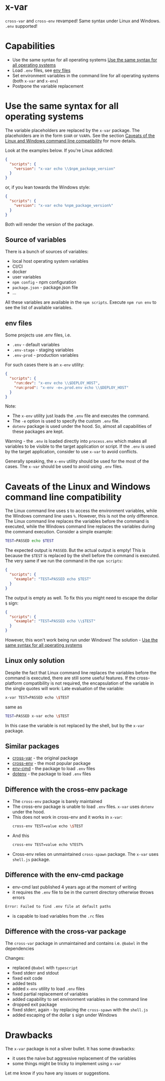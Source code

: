 # x-var

`cross-var` and `cross-env` revamped! Same syntax under Linux and Windows. `.env` supported!

# Capabilities

* Use the same syntax for all operating systems [Use the same syntax for all operating systems](#use-the-same-syntax-for-all-operating-systems)
* Load `.env` files, see [env files](#env-files)
* Set environment variables in the command line for all operating systems (both `x-var` and `x-env`)
* Postpone the variable replacement

# Use the same syntax for all operating systems

The variable placeholders are replaced by the `x-var` package. The placeholders are in the form `$VAR` or `%VAR%`.
See the section [Caveats of the Linux and Windows command line compatibility](#caveats-of-the-Linux-and-Windows-command-line-compatibility) for more details.

Look at the examples below. If you're Linux addicted:
```json
{
  "scripts": {
    "version": "x-var echo \\$npm_package_version"
  }
}
```
or, if you lean towards the Windows style:
```json
{
  "scripts": {
    "version": "x-var echo %npm_package_version%"
  }
}
```
Both will render the version of the package.

## Source of variables

There is a bunch of sources of variables:
* local host operating system variables
* CI/CI
* docker
* user variables
* `npm config` - npm configuration
* `package.json` - package.json file
* ...

All these variables are available in the `npm scripts`.
Execute `npm run env` to see the list of available variables.

## env files

Some projects use .env files, i.e.
* `.env` - default variables
* `.env-stage` - staging variables
* `.env-prod` - production variables

For such cases there is an `x-env` utility:
```json
{
  "scripts": {
    "run:dev": "x-env echo \\$DEPLOY_HOST",
    "run:prod": "x-env -e=.prod.env echo \\$DEPLOY_HOST"
  }
}
```
Note:
* The `x-env` utility just loads the `.env` file and executes the command.
* The `-e` option is used to specify the custom `.env` file.
* `dotenv` package is used under the hood. So, almost all capabilities of these packages are kept.

Warning - the `.env` is loaded directly into `process.env` which makes all variables to be visible to the target application or script. If the `.env` is used by the target application, consider to use `x-var` to avoid conflicts.

Generally speaking, the `x-env` utility should be used for the most of the cases. The `x-var` should be used to avoid using `.env` files.

# Caveats of the Linux and Windows command line compatibility

The Linux command line uses `$` to access the environment variables, while the Windows command line uses `%`.
However, this is not the only difference. The Linux command line replaces the variables before the command is executed, while the Windows command line replaces the variables during the command execution.
Consider a simple example:
```bash 
TEST=PASSED echo $TEST
```
The expected output is `PASSED`. But the actual output is empty!
This is because the `$TEST` is replaced by the shell before the command is executed.
The very same if we run the command in the `npm scripts`:
```json
{
  "scripts": {
    "example": "TEST=PASSED echo $TEST"
  }
}
```
The output is empty as well. To fix this you might need to escape the dollar `$` sign:
```json
{
  "scripts": {
    "example": "TEST=PASSED echo \\$TEST"
  }
}
```
However, this won't work being run under Windows! The solution - [Use the same syntax for all operating systems](#use-the-same-syntax-for-all-operating-systems)

## Linux only solution

Despite the fact that Linux command line replaces the variables before the command is executed, there are still some useful features.
If the cross-platform compatibility is not required, the encapsulation of the variable in the single quotes will work:
Late evaluation of the variable:
```bash
x-var TEST=PASSED echo \$TEST
```
same as
```bash
TEST=PASSED x-var echo \$TEST
```
In this case the variable is not replaced by the shell, but by the `x-var` package.

## Similar packages

* [cross-var](https://www.npmjs.com/package/cross-var) - the original package
* [cross-env](https://www.npmjs.com/package/cross-env) - the most popular package
* [env-cmd](https://www.npmjs.com/package/env-cmd) - the package to load `.env` files
* [dotenv](https://www.npmjs.com/package/dotenv) - the package to load `.env` files

## Difference with the cross-env package

* The `cross-env` package is barely maintained
* The cross-env package is unable to load `.env` files. `x-var` uses `dotenv` under the hood.
* This does not work in cross-env and it works in `x-var`:
    ```bash
    cross-env TEST=value echo \$TEST
    ```
* And this
    ```bash
    cross-env TEST=value echo %TEST%
    ```
* Cross-env relies on unmaintained `cross-spawn` package. The `x-var` uses `shell.js` package.

## Difference with the env-cmd package

* env-cmd last published 4 years ago at the moment of writing
* it requires the `.env` file to be in the current directory otherwise throws errors
```bash
Error: Failed to find .env file at default paths
```
* is capable to load variables from the `.rc` files

## Difference with the cross-var package

The `cross-var` package in unmaintained and contains i.e. `@babel` in the dependencies

Changes:
* replaced `@babel` with `typescript`
* fixed stderr and stdout
* fixed exit code
* added tests
* added `x-env` utility to load `.env` files
* fixed partial replacement of variables
* added capability to set environment variables in the command line
* dropped exit package
* fixed stderr, again - by replacing the `cross-spawn` with the `shell.js`
* added escaping of the dollar `$` sign under Windows

# Drawbacks

The `x-var` package is not a silver bullet. It has some drawbacks:
* it uses the naive but aggressive replacement of the variables
* some things might be tricky to implement using `x-var`

Let me know if you have any issues or suggestions.